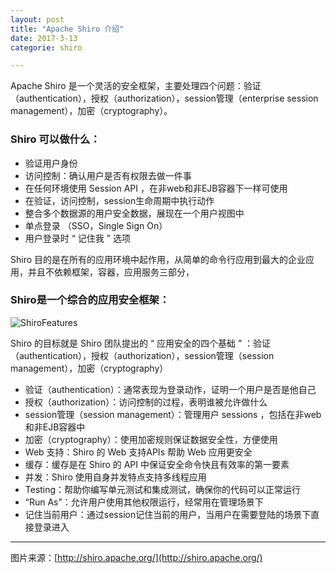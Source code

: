 ```yaml
---
layout: post
title: "Apache Shiro 介绍"
date: 2017-3-13
categorie: shiro

---
```


Apache Shiro 是一个灵活的安全框架，主要处理四个问题：验证（authentication），授权（authorization），session管理（enterprise session management），加密（cryptography）。

### Shiro 可以做什么：
* 验证用户身份
* 访问控制：确认用户是否有权限去做一件事
* 在任何环境使用 Session API ，在非web和非EJB容器下一样可使用 
* 在验证，访问控制，session生命周期中执行动作
* 整合多个数据源的用户安全数据，展现在一个用户视图中
* 单点登录 （SSO，Single Sign On）
* 用户登录时 “ 记住我 ” 选项

Shiro 目的是在所有的应用环境中起作用，从简单的命令行应用到最大的企业应用，并且不依赖框架，容器，应用服务三部分，

### Shiro是一个综合的应用安全框架：

![ShiroFeatures](http://wangyz.win/images/shiro/ShiroFeatures.png) 

Shiro 的目标就是 Shiro 团队提出的 “ 应用安全的四个基础 ” ：验证（authentication），授权（authorization），session管理（session management），加密（cryptography）
* 验证（authentication）：通常表现为登录动作，证明一个用户是否是他自己
* 授权（authorization）：访问控制的过程，表明谁被允许做什么
* session管理（session management）：管理用户 sessions ，包括在非web和非EJB容器中
* 加密（cryptography）：使用加密规则保证数据安全性，方便使用
* Web 支持：Shiro 的 Web 支持APIs 帮助 Web 应用更安全
* 缓存：缓存是在 Shiro 的 API 中保证安全命令快且有效率的第一要素
* 并发：Shiro 使用自身并发特点支持多线程应用
* Testing：帮助你编写单元测试和集成测试，确保你的代码可以正常运行
* “Run As”：允许用户使用其他权限运行，经常用在管理场景下
* 记住当前用户：通过session记住当前的用户，当用户在需要登陆的场景下直接登录进入

---



图片来源：[http://shiro.apache.org/](http://shiro.apache.org/)
